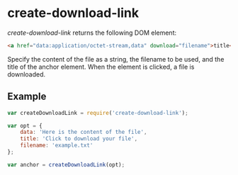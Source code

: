 # create-download-link

*create-download-link* returns the following DOM element:
```html
<a href="data:application/octet-stream,data" download="filename">title</a>
```

Specify the content of the file as a string, the filename to be used, and
the title of the anchor element. When the element is clicked, a file is
downloaded.

## Example


```javascript
var createDownloadLink = require('create-download-link');

var opt = {
    data: 'Here is the content of the file',
    title: 'Click to download your file',
    filename: 'example.txt'
};

var anchor = createDownloadLink(opt);
```


